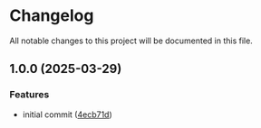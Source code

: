 # Changelog

All notable changes to this project will be documented in this file.

## 1.0.0 (2025-03-29)


### Features

* initial commit ([4ecb71d](https://github.com/OBMS-Open-Business-Management-Software/theme-aurora/commit/4ecb71df9249b475d2beacd9aeb10537f619b1c2))

